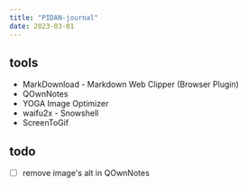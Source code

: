 ```yaml
---
title: "PIDAN-journal"
date: 2023-03-01
---
```


## tools

- MarkDownload - Markdown Web Clipper (Browser Plugin)
- QOwnNotes
- YOGA Image Optimizer
- waifu2x - Snowshell
- ScreenToGif

## todo

- [ ] remove image's alt in QOwnNotes